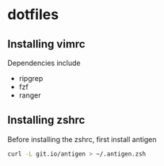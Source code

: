 # dotfiles

## Installing vimrc

Dependencies include

- ripgrep
- fzf
- ranger

## Installing zshrc

Before installing the zshrc, first install antigen

```bash
curl -L git.io/antigen > ~/.antigen.zsh
```
